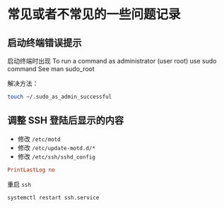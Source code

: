 # 常见或者不常见的一些问题记录

## 启动终端错误提示

启动终端时出现 To run a command as administrator (user root) use sudo command See man sudo_root

解决方法：

```bash
touch ~/.sudo_as_admin_successful
```

## 调整 SSH 登陆后显示的内容

- 修改 `/etc/motd`
- 修改 `/etc/update-motd.d/*`
- 修改 `/etc/ssh/sshd_config`

```conf
PrintLastLog no
```

重启 `ssh`

```sh
systemctl restart ssh.service
```
